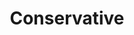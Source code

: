 ---
title: Conservative
crosslinks:
- politics
- The_Donald
- news
- AskReddit
- worldnews
- socialism
- Libertarian
- ShitPoliticsSays
- NeutralPolitics
- pics
- science
- explainlikeimfive
- Republican
- PoliticalHumor
- u_imguralbumbot
- LateStageCapitalism
- EnoughTrumpSpam
- uncensorednews
- changemyview
- nottheonion
---